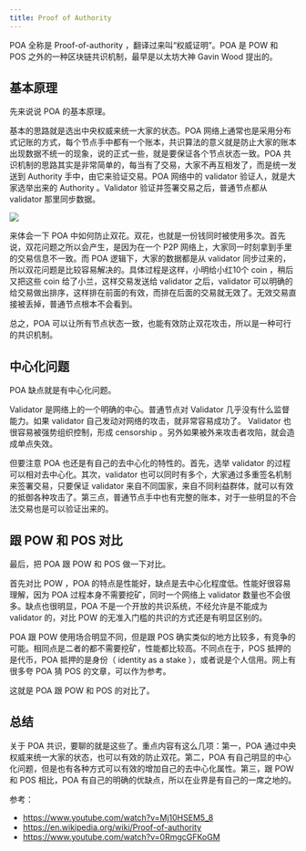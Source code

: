 ```yaml
---
title: Proof of Authority
---
```


POA 全称是 Proof-of-authority ，翻译过来叫“权威证明”。POA 是 POW 和 POS 之外的一种区块链共识机制，最早是以太坊大神 Gavin Wood 提出的。

## 基本原理

先来说说 POA 的基本原理。

基本的思路就是选出中央权威来统一大家的状态。POA 网络上通常也是采用分布式记账的方式，每个节点手中都有一个账本，共识算法的意义就是防止大家的账本出现数据不统一的现象，说的正式一些，就是要保证各个节点状态一致。POA 共识机制的思路其实是非常简单的，每当有了交易，大家不再互相发了，而是统一发送到 Authority 手中，由它来验证交易。POA 网络中的 validator 验证人，就是大家选举出来的 Authority 。Validator 验证并签署交易之后，普通节点都从 validator 那里同步数据。

![](https://img.haoqicat.com/2018122601.jpg)

来体会一下 POA 中如何防止双花。双花，也就是一份钱同时被使用多次。首先说，双花问题之所以会产生，是因为在一个 P2P 网络上，大家同一时刻拿到手里的交易信息不一致。而 POA 逻辑下，大家的数据都是从 validator 同步过来的，所以双花问题是比较容易解决的。具体过程是这样，小明给小红10个 coin ，稍后又把这些 coin 给了小兰，这样交易发送给 validator 之后，validator 可以明确的给交易做出排序，这样排在前面的有效，而排在后面的交易就无效了。无效交易直接被丢掉，普通节点根本不会看到。

总之，POA 可以让所有节点状态一致，也能有效防止双花攻击，所以是一种可行的共识机制。

## 中心化问题

POA 缺点就是有中心化问题。

Validator 是网络上的一个明确的中心。普通节点对 Validator 几乎没有什么监督能力。如果 validator 自己发动对网络的攻击，就非常容易成功了。 Validator 也很容易被强势组织控制，形成 censorship 。另外如果被外来攻击者攻陷，就会造成单点失效。

但要注意 POA 也还是有自己的去中心化的特性的。首先，选举 validator 的过程可以相对去中心化。其次，validator 也可以同时有多个，大家通过多重签名机制来签署交易，只要保证 validator 来自不同国家，来自不同利益群体，就可以有效的抵御各种攻击了。第三点，普通节点手中也有完整的账本，对于一些明显的不合法交易也是可以验证出来的。

## 跟 POW 和 POS 对比

最后，把 POA 跟 POW 和 POS 做一下对比。

首先对比 POW ，POA 的特点是性能好，缺点是去中心化程度低。性能好很容易理解，因为 POA 过程本身不需要挖矿，同时一个网络上 validator 数量也不会很多。缺点也很明显，POA 不是一个开放的共识系统，不经允许是不能成为 validator 的，对比 POW 的无准入门槛的共识的方式还是有明显区别的。

POA 跟 POW 使用场合明显不同，但是跟 POS 确实类似的地方比较多，有竞争的可能。相同点是二者的都不需要挖矿，性能都比较高。不同点在于，POS 抵押的是代币，POA 抵押的是身份（ identity as a stake ），或者说是个人信用。网上有很多夸 POA 猜 POS 的文章，可以作为参考。

这就是 POA 跟 POW 和 POS 的对比了。

## 总结

关于 POA 共识，要聊的就是这些了。重点内容有这么几项：第一，POA 通过中央权威来统一大家的状态，也可以有效的防止双花。第二，POA 有自己明显的中心化问题，但是也有各种方式可以有效的增加自己的去中心化属性。第三，跟 POW 和 POS 相比，POA 有自己的明确的优缺点，所以在业界是有自己的一席之地的。

参考：

- https://www.youtube.com/watch?v=Mj10HSEM5_8
- https://en.wikipedia.org/wiki/Proof-of-authority
- https://www.youtube.com/watch?v=0RmgcGFKoGM

